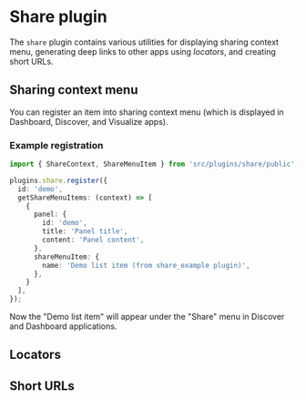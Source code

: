 # Share plugin

The `share` plugin contains various utilities for displaying sharing context menu,
generating deep links to other apps using *locators*, and creating short URLs.


## Sharing context menu

You can register an item into sharing context menu (which is displayed in
Dashboard, Discover, and Visualize apps).

### Example registration

```ts
import { ShareContext, ShareMenuItem } from 'src/plugins/share/public';

plugins.share.register({
  id: 'demo',
  getShareMenuItems: (context) => [
    {
      panel: {
        id: 'demo',
        title: 'Panel title',
        content: 'Panel content',
      },
      shareMenuItem: {
        name: 'Demo list item (from share_example plugin)',
      },
    }
  ],
});
```

Now the "Demo list item" will appear under the "Share" menu in Discover and
Dashboard applications.


## Locators


## Short URLs

